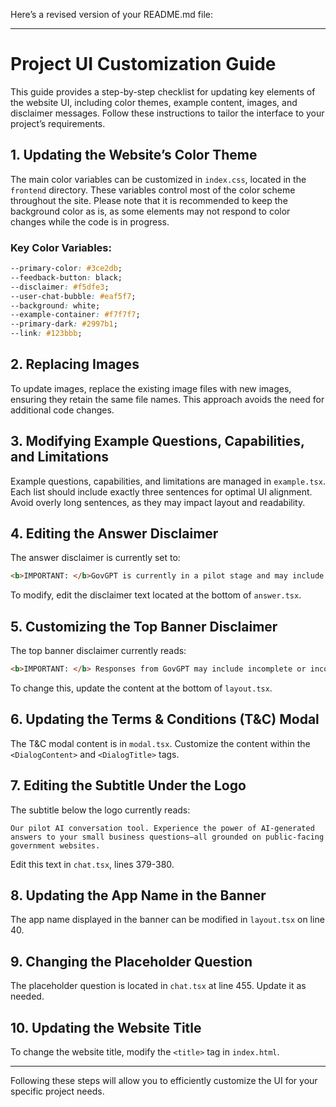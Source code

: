 Here’s a revised version of your README.md file:

---

# Project UI Customization Guide

This guide provides a step-by-step checklist for updating key elements of the website UI, including color themes, example content, images, and disclaimer messages. Follow these instructions to tailor the interface to your project’s requirements.

## 1. Updating the Website’s Color Theme

The main color variables can be customized in `index.css`, located in the `frontend` directory. These variables control most of the color scheme throughout the site. Please note that it is recommended to keep the background color as is, as some elements may not respond to color changes while the code is in progress.

### Key Color Variables:
```css
--primary-color: #3ce2db;
--feedback-button: black;
--disclaimer: #f5dfe3;
--user-chat-bubble: #eaf5f7;
--background: white;
--example-container: #f7f7f7;
--primary-dark: #2997b1;
--link: #123bbb;
```

## 2. Replacing Images

To update images, replace the existing image files with new images, ensuring they retain the same file names. This approach avoids the need for additional code changes.

## 3. Modifying Example Questions, Capabilities, and Limitations

Example questions, capabilities, and limitations are managed in `example.tsx`. Each list should include exactly three sentences for optimal UI alignment. Avoid overly long sentences, as they may impact layout and readability.

## 4. Editing the Answer Disclaimer

The answer disclaimer is currently set to:
```html
<b>IMPORTANT: </b>GovGPT is currently in a pilot stage and may include incomplete or incorrect content. Please ensure you check citations and verify answers with the relevant cited organizations.
```
To modify, edit the disclaimer text located at the bottom of `answer.tsx`.

## 5. Customizing the Top Banner Disclaimer

The top banner disclaimer currently reads:
```html
<b>IMPORTANT: </b> Responses from GovGPT may include incomplete or incorrect content. Make sure to check citations and verify answers with relevant cited organizations.
```
To change this, update the content at the bottom of `layout.tsx`.

## 6. Updating the Terms & Conditions (T&C) Modal

The T&C modal content is in `modal.tsx`. Customize the content within the `<DialogContent>` and `<DialogTitle>` tags.

## 7. Editing the Subtitle Under the Logo

The subtitle below the logo currently reads:
```text
Our pilot AI conversation tool. Experience the power of AI-generated answers to your small business questions—all grounded on public-facing government websites.
```
Edit this text in `chat.tsx`, lines 379-380.

## 8. Updating the App Name in the Banner

The app name displayed in the banner can be modified in `layout.tsx` on line 40.

## 9. Changing the Placeholder Question

The placeholder question is located in `chat.tsx` at line 455. Update it as needed.

## 10. Updating the Website Title

To change the website title, modify the `<title>` tag in `index.html`.

---

Following these steps will allow you to efficiently customize the UI for your specific project needs.